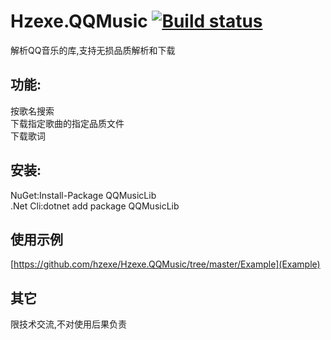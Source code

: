 # Hzexe.QQMusic [![Build status](https://hzexe.visualstudio.com/Hzexe.QQMusic/_apis/build/status/Hzexe.QQMusic-.NET%20Desktop-CI)](https://hzexe.visualstudio.com/Hzexe.QQMusic/_build/latest?definitionId=1)
解析QQ音乐的库,支持无损品质解析和下载<br />

功能:
---
按歌名搜索<br />
下载指定歌曲的指定品质文件<br />
下载歌词<br />

安装:
---
NuGet:Install-Package QQMusicLib<br />
.Net Cli:dotnet add package QQMusicLib

使用示例
---
[https://github.com/hzexe/Hzexe.QQMusic/tree/master/Example](Example)


其它
---
限技术交流,不对使用后果负责
